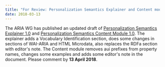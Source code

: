 ```yaml
---
title: "For Review: Personalization Semantics Explainer and Content module updated"
date: 2018-03-13
---
```


The ARIA WG has published an updated draft of [Personalization Semantics Explainer 1.0](https://www.w3.org/TR/personalization-semantics-1.0/) and [Personalization Semantics Content Module 1.0](https://www.w3.org/TR/personalization-semantics-content-1.0/). The explainer adds a Vocabulary Identification section, does some changes in sections of WAI-ARIA and HTML Microdata, also replaces the RDFa section with editor's note. The Content module removes aui prefixes from property names, changes some examples and adds some editor's note in the document. Please comment by **13 April 2018**.
